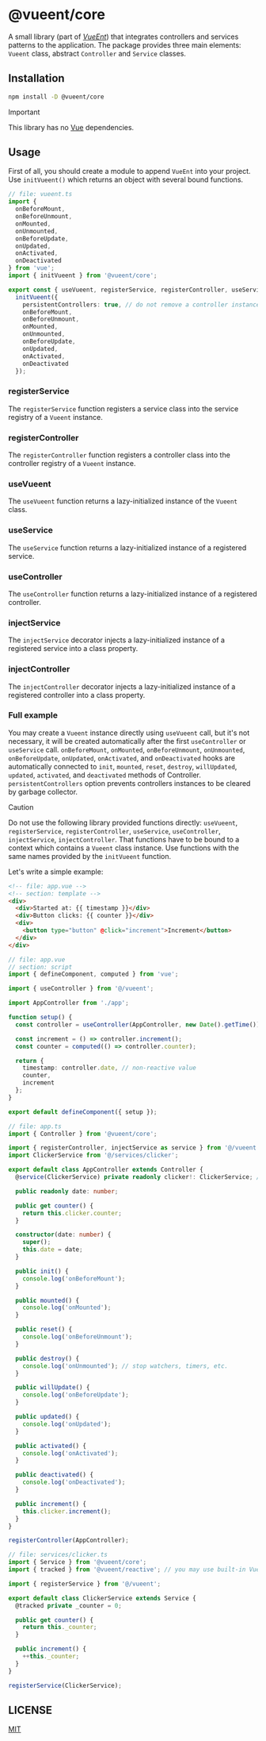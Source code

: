 # @vueent/core

A small library (part of [_VueEnt_](https://github.com/vueent/vueent)) that integrates controllers and services patterns to the application. The package provides three main elements: `Vueent` class, abstract `Controller` and `Service` classes.

## Installation

```sh
npm install -D @vueent/core
```

> [!IMPORTANT]
>
> This library has no [Vue](https://v3.vuejs.org/) dependencies.

## Usage

First of all, you should create a module to append `VueEnt` into your project. Use `initVueent()` which returns an object with several bound functions.

```ts
// file: vueent.ts
import {
  onBeforeMount,
  onBeforeUnmount,
  onMounted,
  onUnmounted,
  onBeforeUpdate,
  onUpdated,
  onActivated,
  onDeactivated
} from 'vue';
import { initVueent } from '@vueent/core';

export const { useVueent, registerService, registerController, useService, useController, injectService, injectController } =
  initVueent({
    persistentControllers: true, // do not remove a controller instance together with its component
    onBeforeMount,
    onBeforeUnmount,
    onMounted,
    onUnmounted,
    onBeforeUpdate,
    onUpdated,
    onActivated,
    onDeactivated
  });
```

### registerService

The `registerService` function registers a service class into the service registry of a `Vueent` instance.

### registerController

The `registerController` function registers a controller class into the controller registry of a `Vueent` instance.

### useVueent

The `useVueent` function returns a lazy-initialized instance of the `Vueent` class.

### useService

The `useService` function returns a lazy-initialized instance of a registered service.

### useController

The `useController` function returns a lazy-initialized instance of a registered controller.

### injectService

The `injectService` decorator injects a lazy-initialized instance of a registered service into a class property.

### injectController

The `injectController` decorator injects a lazy-initialized instance of a registered controller into a class property.

### Full example

You may create a `Vueent` instance directly using `useVueent` call, but it's not necessary, it will be created automatically after the first `useController` or `useService` call. `onBeforeMount`, `onMounted`, `onBeforeUnmount`, `onUnmounted`, `onBeforeUpdate`, `onUpdated`, `onActivated`, and `onDeactivated` hooks are automatically connected to `init`, `mounted`, `reset`, `destroy`, `willUpdated`, `updated`, `activated`, and `deactivated` methods of Controller.
`persistentControllers` option prevents controllers instances to be cleared by garbage collector.

> [!CAUTION]
>
> Do not use the following library provided functions directly: `useVueent`, `registerService`, `registerController`, `useService`, `useController`, `injectService`, `injectController`. That functions have to be bound to a context which contains a `Vueent` class instance. Use functions with the same names provided by the `initVueent` function.

Let's write a simple example:

```html
<!-- file: app.vue -->
<!-- section: template -->
<div>
  <div>Started at: {{ timestamp }}</div>
  <div>Button clicks: {{ counter }}</div>
  <div>
    <button type="button" @click="increment">Increment</button>
  </div>
</div>
```

```ts
// file: app.vue
// section: script
import { defineComponent, computed } from 'vue';

import { useController } from '@/vueent';

import AppController from './app';

function setup() {
  const controller = useController(AppController, new Date().getTime()); // creating a controller instance with parameters.

  const increment = () => controller.increment();
  const counter = computed(() => controller.counter);

  return {
    timestamp: controller.date, // non-reactive value
    counter,
    increment
  };
}

export default defineComponent({ setup });
```

```ts
// file: app.ts
import { Controller } from '@vueent/core';

import { registerController, injectService as service } from '@/vueent';
import ClickerService from '@/services/clicker';

export default class AppController extends Controller {
  @service(ClickerService) private readonly clicker!: ClickerService; // lazy service injection

  public readonly date: number;

  public get counter() {
    return this.clicker.counter;
  }

  constructor(date: number) {
    super();
    this.date = date;
  }

  public init() {
    console.log('onBeforeMount');
  }

  public mounted() {
    console.log('onMounted');
  }

  public reset() {
    console.log('onBeforeUnmount');
  }

  public destroy() {
    console.log('onUnmounted'); // stop watchers, timers, etc.
  }

  public willUpdate() {
    console.log('onBeforeUpdate');
  }

  public updated() {
    console.log('onUpdated');
  }

  public activated() {
    console.log('onActivated');
  }

  public deactivated() {
    console.log('onDeactivated');
  }

  public increment() {
    this.clicker.increment();
  }
}

registerController(AppController);
```

```ts
// file: services/clicker.ts
import { Service } from '@vueent/core';
import { tracked } from '@vueent/reactive'; // you may use built-in Vue's `ref`

import { registerService } from '@/vueent';

export default class ClickerService extends Service {
  @tracked private _counter = 0;

  public get counter() {
    return this._counter;
  }

  public increment() {
    ++this._counter;
  }
}

registerService(ClickerService);
```

## LICENSE

[MIT](./LICENSE)
